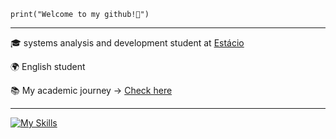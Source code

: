 <code>print("Welcome to my github!🫡")</code>

<hr>
<p>🎓 systems analysis and development student at <a href="https://estacio.br/" target="blank_">Estácio</a></p>
<p>🌍 English student</p>
<p>📚 My academic journey -> <a href="https://github.com/TllFabri/course-certificate" target="blank_">Check here</a></p>

<hr>

[![My Skills](https://skillicons.dev/icons?i=html,css,js,python,c,figma,git,github)](https://skillicons.dev)
